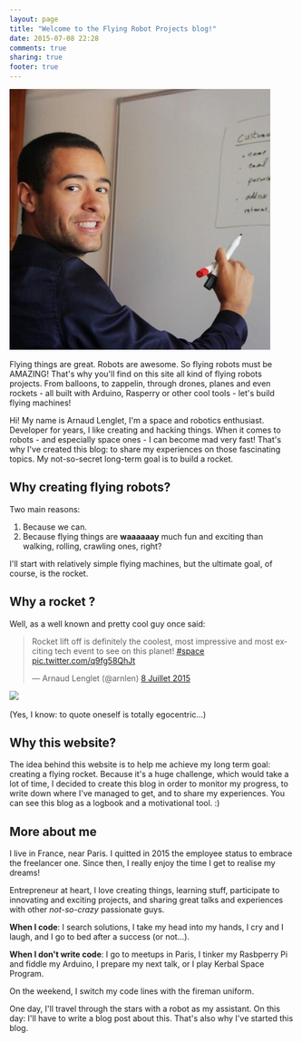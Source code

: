 ```yaml
---
layout: page
title: "Welcome to the Flying Robot Projects blog!"
date: 2015-07-08 22:28
comments: true
sharing: true
footer: true
---
```


<img class="about-profile-image" alt="Arnaud Lenglet" src="/images/Arnaud Lenglet GitHub.jpeg">

Flying things are great. Robots are awesome. So flying robots must be AMAZING! That's why you'll find on this site all kind of flying robots projects. From balloons, to zappelin, through drones, planes and even rockets - all built with Arduino, Rasperry or other cool tools - let's build flying machines!

Hi! My name is Arnaud Lenglet, I'm a space and robotics enthusiast. Developer for years, I like creating and hacking things. When it comes to robots - and especially space ones - I can become mad very fast! That's why I've created this blog: to share my experiences on those fascinating topics. My not-so-secret long-term goal is to build a rocket.


## Why creating flying robots?

Two main reasons:

1. Because we can.
2. Because flying things are **waaaaaay** much fun and exciting than walking, rolling, crawling ones, right?

I'll start with relatively simple flying machines, but the ultimate goal, of course, is the rocket.


## Why a rocket ?

Well, as a well known and pretty cool guy once said:

<div class="twitter-card-container">
  <blockquote class="twitter-tweet" lang="fr"><p lang="en" dir="ltr">Rocket lift off is definitely the coolest, most impressive and most exciting tech event to see on this planet! <a href="https://twitter.com/hashtag/space?src=hash">#space</a> <a href="http://t.co/q9fg58QhJt">pic.twitter.com/q9fg58QhJt</a></p>&mdash; Arnaud Lenglet (@arnlen) <a href="https://twitter.com/arnlen/status/618882520679997445">8 Juillet 2015</a></blockquote>
  <script async src="//platform.twitter.com/widgets.js" charset="utf-8"></script>

  <img src="/images/meme/true_story.png">
</div>

(Yes, I know: to quote oneself is totally egocentric...)


## Why this website?

 The idea behind this website is to help me achieve my long term goal: creating a flying rocket. Because it's a huge challenge, which would take a lot of time, I decided to create this blog in order to monitor my progress, to write down where I've managed to get, and to share my experiences.
You can see this blog as a logbook and a motivational tool. :)


## More about me

I live in France, near Paris. I quitted in 2015 the employee status to embrace the freelancer one.
Since then, I really enjoy the time I get to realise my dreams!

Entrepreneur at heart, I love creating things, learning stuff, participate to innovating and exciting projects, and sharing great talks and experiences with other *not-so-crazy* passionate guys.

**When I code**: I search solutions, I take my head into my hands, I cry and I laugh, and I go to bed after a success (or not...).

**When I don't write code**: I go to meetups in Paris, I tinker my Rasbperry Pi and fiddle my Arduino, I prepare my next talk, or I play Kerbal Space Program.

On the weekend, I switch my code lines with the fireman uniform.

One day, I'll travel through the stars with a robot as my assistant. On this day: I'll have to write a blog post about this.
That's also why I've started this blog.